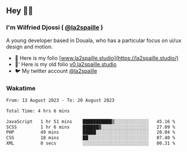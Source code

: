 ## Hey 👋🏾
### I'm Wilfried Djossi ( <a href="https://twitter.com/la2spaille/" target="_blank">@la2spaille</a> )
A young developer based in Douala, who has a particular focus on ui/ux design and motion.

- 🎨 Here is my folio [www.la2spaille.studio](https://la2spaille.studio/)
- 🎨' Here is my old folio [v0.la2spaille.studio](https://v0.la2spaille.studio/)
- 🐦 My twitter account [@la2spaille](https://twitter.com/la2spaille/)

### Wakatime
<!--START_SECTION:waka-->

```txt
From: 13 August 2023 - To: 20 August 2023

Total Time: 4 hrs 6 mins

JavaScript   1 hr 51 mins    ███████████▒░░░░░░░░░░░░░   45.16 %
SCSS         1 hr 6 mins     ██████▓░░░░░░░░░░░░░░░░░░   27.09 %
PHP          49 mins         █████░░░░░░░░░░░░░░░░░░░░   20.04 %
CSS          18 mins         ██░░░░░░░░░░░░░░░░░░░░░░░   07.40 %
XML          0 secs          ░░░░░░░░░░░░░░░░░░░░░░░░░   00.31 %
```

<!--END_SECTION:waka-->
<!--
**la2spaille/la2spaille** is a ✨ _special_ ✨ repository because its `README.md` (this file) appears on your GitHub profile.

Here are some ideas to get you started:

- 🔭 I’m currently working on ...
- 🌱 I’m currently learning ...
- 👯 I’m looking to collaborate on ...
- 🤔 I’m looking for help with ...
- 💬 Ask me about ...
- 📫 How to reach me: ...
- 😄 Pronouns: ...
- ⚡ Fun fact: ...
-->
